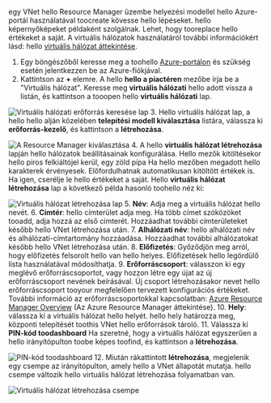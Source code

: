 egy VNet hello Resource Manager üzembe helyezési modellel hello Azure-portál használatával toocreate kövesse hello lépéseket. hello képernyőképeket példaként szolgálnak. Lehet, hogy tooreplace hello értékeket a saját. A virtuális hálózatok használatáról további információkért lásd: hello [virtuális hálózat áttekintése](../articles/virtual-network/virtual-networks-overview.md).

1. Egy böngészőből keresse meg a toohello [Azure-portálon](http://portal.azure.com) és szükség esetén jelentkezzen be az Azure-fiókjával.
2. Kattintson az **+** elemre. A hello **hello a piactéren** mezőbe írja be a "Virtuális hálózat". Keresse meg **virtuális hálózati** hello adott vissza a listán, és kattintson a tooopen hello **virtuális hálózati** lap.

  ![Virtuális hálózati erőforrás keresése lap](./media/vpn-gateway-basic-vnet-rm-portal-include/newvnetportal700.png "Virtuális hálózati erőforrás keresése lap")
3. Hello virtuális hálózat lap, a hello hello alján közelében **telepítési modell kiválasztása** listára, válassza ki **erőforrás-kezelő**, és kattintson a **létrehozása**.

  ![A Resource Manager kiválasztása](./media/vpn-gateway-basic-vnet-rm-portal-include/resourcemanager250.png "A Resource Manager kiválasztása")
4. A hello **virtuális hálózat létrehozása** lapján hello hálózatok beállításainak konfigurálása. Hello mezők kitöltésekor hello piros felkiáltójel kerül, egy zöld pipa Ha hello mezőben megadott hello karakterek érvényesek. Előfordulhatnak automatikusan kitöltött értékek is. Ha igen, cserélje le hello értékeket a saját. Hello **virtuális hálózat létrehozása** lap a következő példa hasonló toohello néz ki:

  ![Virtuális hálózat létrehozása lap](./media/vpn-gateway-basic-vnet-rm-portal-include/createvnet300.png "Virtuális hálózat létrehozása lap")
5. **Név**: Adja meg a virtuális hálózat hello nevét.
6. **Címtér**: hello címterület adja meg. Ha több címet szóközöket tooadd, adja hozzá az első címterét. Hozzáadhat további címterületeket később hello VNet létrehozása után.
7. **Alhálózati név**: hello alhálózati név és alhálózati-címtartomány hozzáadása. Hozzáadhat további alhálózatokat később hello VNet létrehozása után.
8. **Előfizetés**: Győződjön meg arról, hogy előfizetés felsorolt hello van hello helyes. Előfizetések hello legördülő lista használatával módosíthatja.
9. **Erőforráscsoport**: válasszon ki egy meglévő erőforráscsoportot, vagy hozzon létre egy újat az új erőforráscsoport nevének beírásával. Új csoport létrehozásakor nevet hello erőforráscsoport tooyour megfelelően tervezett konfigurációs értékeket. További információ az erőforráscsoportokkal kapcsolatban: [Azure Resource Manager Overview](../articles/azure-resource-manager/resource-group-overview.md#resource-groups) (Az Azure Resource Manager áttekintése).
10. **Hely**: válassza ki a virtuális hálózat hello helyét. hello hely határozza meg, központi telepítését toothis VNet hello erőforrások tároló.
11. Válassza ki **PIN-kód toodashboard** Ha szeretné, hogy a virtuális hálózat egyszerűen a hello irányítópulton toobe képes toofind, és kattintson a **létrehozása**.

 ![PIN-kód toodashboard](./media/vpn-gateway-basic-vnet-rm-portal-include/pintodashboard150.png "PIN-kód toodashboard")
12. Miután rákattintott **létrehozása**, megjelenik egy csempe az irányítópulton, amely hello a VNet állapotát mutatja. hello csempe változik hello virtuális hálózat létrehozása folyamatban van.

  ![Virtuális hálózat létrehozása csempe](./media/vpn-gateway-basic-vnet-rm-portal-include/deploying150.png "Virtuális hálózat létrehozása csempe")